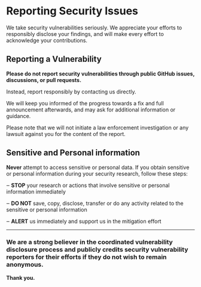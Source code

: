 # Reporting Security Issues

We take security vulnerabilities seriously. We appreciate your efforts to responsibly disclose your findings, and will make every effort to acknowledge your contributions.

## Reporting a Vulnerability

**Please do not report security vulnerabilities through public GitHub issues, discussions, or pull requests.**

Instead, report responsibly by contacting us directly. 

We will keep you informed of the progress towards a fix and full announcement afterwards, and may ask for additional information or guidance.

Please note that we will not initiate a law enforcement investigation or any lawsuit against you for the content of the report.

## Sensitive and Personal information
**Never** attempt to access sensitive or personal data. If you obtain sensitive or personal information during your security research, follow these steps:

‒ **STOP** your research or actions that involve sensitive or personal information immediately

‒ **DO NOT** save, copy, disclose, transfer or do any activity related to the sensitive or personal information

‒ **ALERT** us immediately and support us in the mitigation effort
<hr>

### We are a strong believer in the coordinated vulnerability disclosure process and publicly credits security vulnerability reporters for their efforts if they do not wish to remain anonymous.

**Thank you.**
